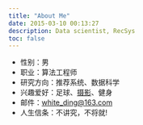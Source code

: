 ```yaml
---
title: "About Me"
date: 2015-03-10 00:13:27
description: Data scientist, RecSys
toc: false
---
```



- 性别：男
- 职业：算法工程师
- 研究方向：推荐系统、数据科学
- 兴趣爱好：足球、[摄影](https://www.instagram.com/whiteding94/)、健身
- 邮件：[white\_ding@163.com](mailto:white_ding@163.com)
- 人生信条：不讲究，不将就!



